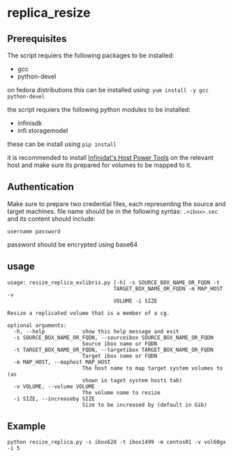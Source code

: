 # replica_resize 

## Prerequisites
The script requiers the following packages to be installed: 
* gcc
* python-devel

on fedora distributions this can be installed using: `yum install -y gcc python-devel`

the script requiers the following python modules to be installed:
* infinisdk
* infi.storagemodel

these can be install using `pip install `

it is recommended to install [Infinidat's Host Power Tools](https://repo.infinidat.com/home/main-stable#host-power-tools) on the relevant host and make sure its prepared for volumes to be mapped to it.

## Authentication
Make sure to prepare two credential files, each representing the source and target machines.
file name should be in the following syntax:
`.<ibox>.sec`
and its content should include:

`username password`

password should be encrypted using base64

## usage
```
usage: resize_replica_exlibris.py [-h] -s SOURCE_BOX_NAME_OR_FQDN -t
                                  TARGET_BOX_NAME_OR_FQDN -m MAP_HOST -v
                                  VOLUME -i SIZE

Resize a replicated volume that is a member of a cg.

optional arguments:
  -h, --help            show this help message and exit
  -s SOURCE_BOX_NAME_OR_FQDN, --sourceibox SOURCE_BOX_NAME_OR_FQDN
                        Source ibox name or FQDN
  -t TARGET_BOX_NAME_OR_FQDN, --targetibox TARGET_BOX_NAME_OR_FQDN
                        Target ibox name or FQDN
  -m MAP_HOST, --maphost MAP_HOST
                        The host name to map target system volumes to (as
                        shown in taget system hosts tab)
  -v VOLUME, --volume VOLUME
                        The volume name to resize
  -i SIZE, --increaseby SIZE
                        Size to be increased by (default in Gib)

```
## Example
`python resize_replica.py -s ibox628 -t ibox1499 -m centos01 -v vol60gx -i 5`




